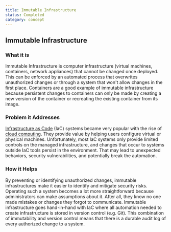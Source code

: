 ```yaml
---
title: Immutable Infrastructure
status: Completed
category: concept
---
```

## Immutable Infrastructure

### What it is
Immutable Infrastructure is computer infrastructure (virtual machines, containers, network appliances) that cannot be changed once deployed. This can be enforced by an automated process that overwrites unauthorized changes or through a system that won't allow changes in the first place. Containers are a good example of immutable infrastructure because persistent changes to containers can only be made by creating a new version of the container or recreating the existing container from its image.

### Problem it Addresses
[Infrastructure as Code](https://github.com/cncf/glossary/blob/main/definitions/infrastructure_as_code.md) (IaC) systems became very popular with the rise of [cloud computing](https://github.com/cncf/glossary/blob/main/definitions/cloud_computing.md). They provide value by helping users configure virtual or physical machines. Unfortunately, most IaC systems only provide limited controls on the managed infrastructure, and changes that occur to systems outside IaC tools persist in the environment. That may lead to unexpected behaviors, security vulnerabilities, and potentially break the automation.

### How it Helps
By preventing or identifying unauthorized changes, immutable infrastructures make it easier to identify and mitigate security risks. Operating such a system becomes a lot more straightforward because administrators can make assumptions about it. After all, they know no one made mistakes or changes they forgot to communicate. 
Immutable infrastructure goes hand-in-hand with IaC where all automation needed to create infrastructure is stored in version control (e.g. Git). This combination of immutability and version control means that there is a durable audit log of every authorized change to a system.

